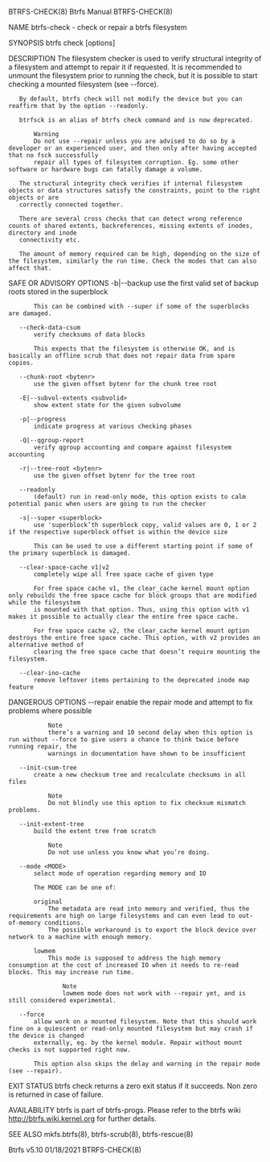 BTRFS-CHECK(8)                                                              Btrfs Manual                                                              BTRFS-CHECK(8)

NAME
       btrfs-check - check or repair a btrfs filesystem

SYNOPSIS
       btrfs check [options] <device>

DESCRIPTION
       The filesystem checker is used to verify structural integrity of a filesystem and attempt to repair it if requested. It is recommended to unmount the
       filesystem prior to running the check, but it is possible to start checking a mounted filesystem (see --force).

       By default, btrfs check will not modify the device but you can reaffirm that by the option --readonly.

       btrfsck is an alias of btrfs check command and is now deprecated.

           Warning
           Do not use --repair unless you are advised to do so by a developer or an experienced user, and then only after having accepted that no fsck successfully
           repair all types of filesystem corruption. Eg. some other software or hardware bugs can fatally damage a volume.

       The structural integrity check verifies if internal filesystem objects or data structures satisfy the constraints, point to the right objects or are
       correctly connected together.

       There are several cross checks that can detect wrong reference counts of shared extents, backreferences, missing extents of inodes, directory and inode
       connectivity etc.

       The amount of memory required can be high, depending on the size of the filesystem, similarly the run time. Check the modes that can also affect that.

SAFE OR ADVISORY OPTIONS
       -b|--backup
           use the first valid set of backup roots stored in the superblock

           This can be combined with --super if some of the superblocks are damaged.

       --check-data-csum
           verify checksums of data blocks

           This expects that the filesystem is otherwise OK, and is basically an offline scrub that does not repair data from spare copies.

       --chunk-root <bytenr>
           use the given offset bytenr for the chunk tree root

       -E|--subvol-extents <subvolid>
           show extent state for the given subvolume

       -p|--progress
           indicate progress at various checking phases

       -Q|--qgroup-report
           verify qgroup accounting and compare against filesystem accounting

       -r|--tree-root <bytenr>
           use the given offset bytenr for the tree root

       --readonly
           (default) run in read-only mode, this option exists to calm potential panic when users are going to run the checker

       -s|--super <superblock>
           use 'superblock’th superblock copy, valid values are 0, 1 or 2 if the respective superblock offset is within the device size

           This can be used to use a different starting point if some of the primary superblock is damaged.

       --clear-space-cache v1|v2
           completely wipe all free space cache of given type

           For free space cache v1, the clear_cache kernel mount option only rebuilds the free space cache for block groups that are modified while the filesystem
           is mounted with that option. Thus, using this option with v1 makes it possible to actually clear the entire free space cache.

           For free space cache v2, the clear_cache kernel mount option destroys the entire free space cache. This option, with v2 provides an alternative method of
           clearing the free space cache that doesn’t require mounting the filesystem.

       --clear-ino-cache
           remove leftover items pertaining to the deprecated inode map feature

DANGEROUS OPTIONS
       --repair
           enable the repair mode and attempt to fix problems where possible

               Note
               there’s a warning and 10 second delay when this option is run without --force to give users a chance to think twice before running repair, the
               warnings in documentation have shown to be insufficient

       --init-csum-tree
           create a new checksum tree and recalculate checksums in all files

               Note
               Do not blindly use this option to fix checksum mismatch problems.

       --init-extent-tree
           build the extent tree from scratch

               Note
               Do not use unless you know what you’re doing.

       --mode <MODE>
           select mode of operation regarding memory and IO

           The MODE can be one of:

           original
               The metadata are read into memory and verified, thus the requirements are high on large filesystems and can even lead to out-of-memory conditions.
               The possible workaround is to export the block device over network to a machine with enough memory.

           lowmem
               This mode is supposed to address the high memory consumption at the cost of increased IO when it needs to re-read blocks. This may increase run time.

                   Note
                   lowmem mode does not work with --repair yet, and is still considered experimental.

       --force
           allow work on a mounted filesystem. Note that this should work fine on a quiescent or read-only mounted filesystem but may crash if the device is changed
           externally, eg. by the kernel module. Repair without mount checks is not supported right now.

           This option also skips the delay and warning in the repair mode (see --repair).

EXIT STATUS
       btrfs check returns a zero exit status if it succeeds. Non zero is returned in case of failure.

AVAILABILITY
       btrfs is part of btrfs-progs. Please refer to the btrfs wiki http://btrfs.wiki.kernel.org for further details.

SEE ALSO
       mkfs.btrfs(8), btrfs-scrub(8), btrfs-rescue(8)

Btrfs v5.10                                                                  01/18/2021                                                               BTRFS-CHECK(8)

